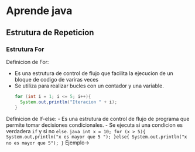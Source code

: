 # Aprende java

## Estrutura de Repeticion
### Estrutura For
  Definicion de For:
  - Es una estrutura de control de flujo que facilita la ejecucion de un bloque de codigo de variras veces
  - Se utiliza para realizar bucles con un contador y una variable.
    ``` java
    for (int i = 1; i <= 5; i++){
      System.out,println("Iteracion " + i);
    }
    ```
  Definicion de If-else:
    - Es una estrutura de control de flujo de programa que permite tomar decisiones condicionales.
    - Se ejecuta si una condicion es verdadera `if` y si no `else`.
    ``` java
    int x = 10;
    for (x > 5){
      System.out,println("x es mayor que 5 ");
    }else{
      System.out.println("x no es mayor que 5");
    }
    ```
    Ejemplo->
